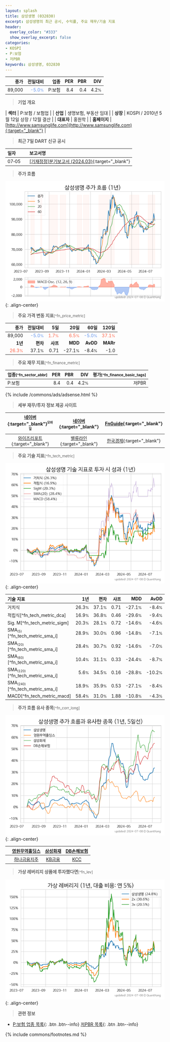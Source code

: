 ```yaml
---
layout: splash
title: 삼성생명 (032830)
excerpt: 삼성생명의 최근 공시, 수익률, 주요 재무/기술 지표
header:
  overlay_color: "#333"
  show_overlay_excerpt: false
categories:
- KOSPI
- P:보험
- 저PBR
keywords: 삼성생명, 032830
---
```


| **종가** | **전일대비** | **업종** | **PER** | **PBR** | **DIV** |
| -------: | -----------: | -------: | ------: | ------: | ------: |
| 89,000 | <span style="color: cornflowerblue">-5.0<small>%</small></span> | P:보험 | 8.4 | 0.4 | 4.2<small>%</small> |

<!-- more -->


> **기업 개요**<a id="company"></a>

| <span style="white-space:nowrap;">**섹터**</span> | P:보험 / 보험업 |
| <span style="white-space:nowrap;">**산업**</span> | 생명보험, 부동산 임대 |
| <span style="white-space:nowrap;">**상장**</span> | KOSPI / 2010년 5월 12일 상장 / 12월 결산 |
| <span style="white-space:nowrap;">**대표자**</span> | 홍원학 |
| <span style="white-space:nowrap;">**홈페이지**</span> | [http://www.samsunglife.com](http://www.samsunglife.com){:target="_blank"} |


> **최근 7일 DART 신규 공시**<a id="dart"></a>

| **일자** |      | **보고서명** |
| :------- | :--- | :----------- |
| 07&#x2011;05 | | [[기재정정]분기보고서 (2024.03)](https://dart.fss.or.kr/dsaf001/main.do?rcpNo=20240705000457){:target="_blank"} |


> **주가 흐름**<a id="price"></a>

![032830](/stock/images/032830.png){: .align-center}


> **주요 가격 변동 지표**<small>[^fn_price_metric]</small>

| **종가** | **전일대비** | **5일** | **20일** | **60일** | **120일** |
| -------: | -----------: | ------: | -------: | -------: | --------: |
| 89,000 | <span style="color: cornflowerblue">-5.0<small>%</small></span> | <span style="color: tomato">1.7<small>%</small></span> | <span style="color: tomato">6.5<small>%</small></span> | <span style="color: cornflowerblue">-5.0<small>%</small></span> | <span style="color: tomato">37.1<small>%</small></span> |
| **1년** | **편차** | **샤프** | **MDD** | **AvDD** | **MARr** |
| <span style="color: tomato">26.3<small>%</small></span> | 37.1<small>%</small> | 0.71 | -27.1<small>%</small> | -8.4<small>%</small> | -1.0 |


> **주요 재무 지표**<small>[^fn_finance_metric]</small>

| **업종**<small>[^fn_sector_abbr]</small> | **PER** | **PBR** | **DIV** | **평가**<small>[^fn_finance_basic_tags]</small> |
| :--------------------------------------- | ------: | ------: | ------: | ----------------------------------------------: |
| P:보험 | 8.4 | 0.4 | 4.2<small>%</small> | 저PBR |



{% include /commons/ads/adsense.html %}

> **세부 재무/투자 정보 제공 사이트**

| [네이버](https://m.stock.naver.com/domestic/stock/032830/finance/summary){:target="_blank"}<sup><small>모바일</small></sup> | [네이버](https://finance.naver.com/item/coinfo.naver?code=032830){:target="_blank"} | [FnGuide](https://comp.fnguide.com/SVO2/ASP/SVD_Invest.asp?gicode=A032830&MenuYn=Y){:target="_blank"} |
| :---: | :---: | :---: |
| [와이즈리포트](https://comp.wisereport.co.kr/company/c1040001.aspx?cmp_cd=032830){:target="_blank"} | [밸류라인](https://www.valueline.co.kr/finance/summary/032830){:target="_blank"} | [한국경제](https://markets.hankyung.com/stock/032830/financial-summary){:target="_blank"} |


> **주요 기술 지표**<small>[^fn_tech_metric]</small>


![032830](/stock/images/032830_tech.png){: .align-center}

| **기술 지표** | **1년** | **편차** | **샤프** | **MDD** | **AvDD** |
| :------------ | ------: | -----------: | -------: | ------: | -------: |
| 거치식 | 26.3<small>%</small> | 37.1<small>%</small> | 0.71 | -27.1<small>%</small> | -8.4<small>%</small> |
| 적립식[^fn_tech_metric_dca] | 16.9<small>%</small> | 36.8<small>%</small> | 0.46 | -29.6<small>%</small> | -9.4<small>%</small> |
| Sig. M[^fn_tech_metric_sigm] | 20.3<small>%</small> | 28.1<small>%</small> | 0.72 | -14.6<small>%</small> | -4.6<small>%</small> |
| SMA<small><sub>(5)</sub></small>[^fn_tech_metric_sma_i] | 28.9<small>%</small> | 30.0<small>%</small> | 0.96 | -14.8<small>%</small> | -7.1<small>%</small> |
| SMA<small><sub>(20)</sub></small>[^fn_tech_metric_sma_i] | 28.4<small>%</small> | 30.7<small>%</small> | 0.92 | -14.6<small>%</small> | -7.0<small>%</small> |
| SMA<small><sub>(60)</sub></small>[^fn_tech_metric_sma_i] | 10.4<small>%</small> | 31.1<small>%</small> | 0.33 | -24.4<small>%</small> | -8.7<small>%</small> |
| SMA<small><sub>(120)</sub></small>[^fn_tech_metric_sma_i] | 5.6<small>%</small> | 34.5<small>%</small> | 0.16 | -28.8<small>%</small> | -10.2<small>%</small> |
| SMA<small><sub>(240)</sub></small>[^fn_tech_metric_sma_i] | 18.9<small>%</small> | 35.9<small>%</small> | 0.53 | -27.1<small>%</small> | -8.4<small>%</small> |
| MACD[^fn_tech_metric_macd] | 58.4<small>%</small> | 31.0<small>%</small> | 1.88 | -10.8<small>%</small> | -4.3<small>%</small> |


> **주가 흐름 유사 종목**<a id="corr"></a><small>[^fn_corr_long]</small>

![032830](/stock/images/032830_corr.png){: .align-center}

|       | [영원무역홀딩스](/009970/) | [삼성화재](/000810/) | [DB손해보험](/005830/) |
| :---: | :------------------------------------: | :------------------------------------: | :------------------------------------: |
|       | [하나금융지주](/086790/) | [KB금융](/105560/) | [KCC](/002380/) |


> **가상 레버리지 상품에 투자했다면**<a id="2x"></a><small>[^fn_lev]</small>

![032830](/stock/images/032830_2x.png){: .align-center}


> **관련 정보**

- [P:보험 업종 목록](/stats/sector/kospi_업종_보험_종목/){: .btn .btn--info} [저PBR 목록](/fn/fn_low_pbr/){: .btn .btn--info}

{% include commons/footnotes.md %}